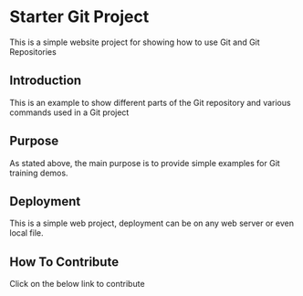 # Starter Git Project

This is a simple website project for showing how to use Git and Git Repositories

## Introduction

This is an example to show different parts of the Git repository and various commands used in a Git project

## Purpose

As stated above, the main purpose is to provide simple examples for Git training demos.

## Deployment

This is a simple web project, deployment can be on any web server or even local file.

## How To Contribute

Click on the below link to contribute

